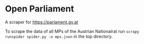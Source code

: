 # Open Parliament

A scraper for https://parlament.gv.at

To scrape the data of all MPs of the Austrian Nationalrat run `scrapy runspider spider.py -o mps.json` in the top directory.
